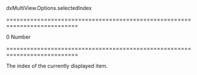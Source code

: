 <!--id-->dxMultiView.Options.selectedIndex<!--/id-->
===========================================================================
<!--default-->0<!--/default-->
<!--type-->Number<!--/type-->
===========================================================================

<!--shortDescription-->
The index of the currently displayed item.
<!--/shortDescription-->

<!--fullDescription-->

<!--/fullDescription-->